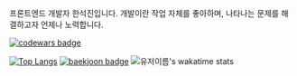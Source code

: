 프론트엔드 개발자 한석진입니다. 개발이란 작업 자체를 좋아하며, 나타나는 문제를 해결하고자 언제나 노력합니다.

[![codewars badge](https://www.codewars.com/users/0626na/badges/small?theme=light)](https://www.codewars.com/users/0626na/badges)

[![Top Langs](https://github-readme-stats.vercel.app/api/top-langs/?username=0626na)](https://github.com/anuraghazra/github-readme-stats)
[![baekjoon badge](http://mazassumnida.wtf/api/v2/generate_badge?boj=0626na)](https://solved.ac/profile/0626na)
![유저이름's wakatime stats](https://github-readme-stats.vercel.app/api/wakatime?username=유저이름)

